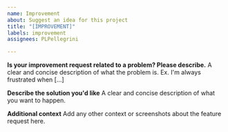 ```yaml
---
name: Improvement
about: Suggest an idea for this project
title: "[IMPROVEMENT]"
labels: improvement
assignees: PLPellegrini

---
```


**Is your improvement request related to a problem? Please describe.**
A clear and concise description of what the problem is. Ex. I'm always frustrated when [...]

**Describe the solution you'd like**
A clear and concise description of what you want to happen.

**Additional context**
Add any other context or screenshots about the feature request here.
